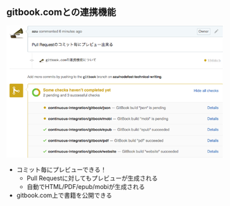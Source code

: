 ## gitbook.comとの連携機能

![right](../img/gitbook-pullrequst.jpg)

-   コミット毎にプレビューできる！
    -   Pull Requestに対してもプレビューが生成される
    -   自動でHTML/PDF/epub/mobiが生成される
-   gitbook.com上で書籍を公開できる
